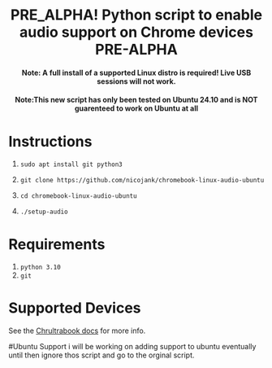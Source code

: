 <h1 align="center">PRE_ALPHA! Python script to enable audio support on Chrome devices PRE-ALPHA</h1>

<h4 align="center">Note: A full install of a supported Linux distro is required! Live USB sessions will not work.</h4>
<h4 align="center">Note:This new script has only been tested on Ubuntu 24.10 and is NOT guarenteed to work on Ubuntu at all


# Instructions
1.     sudo apt install git python3
2.     git clone https://github.com/nicojank/chromebook-linux-audio-ubuntu
3.     cd chromebook-linux-audio-ubuntu
4.     ./setup-audio

# Requirements
1. `python 3.10`
2. `git`

# Supported Devices
See the [Chrultrabook docs](https://docs.chrultrabook.com/docs/firmware/supported-devices.html) for more info.

#Ubuntu Support
i will be working on adding support to ubuntu eventually until then ignore thos script and go to the orginal script.
